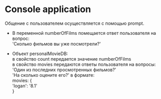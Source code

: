 # Console application

Общение с пользователем осуществляется с помощью prompt.

- В переменной numberOfFilms помещается ответ пользователя на вопрос:  
  'Сколько фильмов вы уже посмотрели?'

- Объект personalMovieDB:  
  в свойство count передается значение numberOfFilms  
  в свойство movies передаются ответы пользователя на вопросы:  
  'Один из последних просмотренных фильмов?'  
  'На сколько оцените его?' в формате:  
  movies: {  
   'logan': '8.1'  
  }
